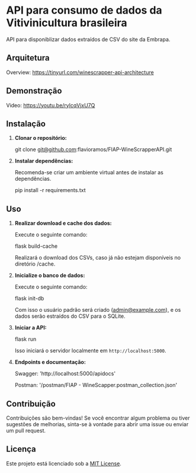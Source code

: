 # API para consumo de dados da Vitivinicultura brasileira

API para disponiblizar dados extraídos de CSV do site da Embrapa.

## Arquitetura

Overview: https://tinyurl.com/winescrapper-api-architecture

## Demonstração

Video: https://youtu.be/rylcqVjxU7Q


## Instalação

1. **Clonar o repositório:**

   git clone git@github.com:flavioramos/FIAP-WineScrapperAPI.git

2. **Instalar dependências:**

   Recomenda-se criar um ambiente virtual antes de instalar as dependências.

   pip install -r requirements.txt

## Uso

1. **Realizar download e cache dos dados:**

   Execute o seguinte comando:

   flask build-cache

   Realizará o download dos CSVs, caso já não estejam disponíveis no diretório /cache.
   
1. **Inicialize o banco de dados:**

   Execute o seguinte comando:

   flask init-db

   Com isso o usuário padrão será criado (admin@example.com), e os dados serão estraídos do CSV para o SQLite.

1. **Iniciar a API:**

   flask run

   Isso iniciará o servidor localmente em `http://localhost:5000`.

2. **Endpoints e documentação:**

   Swagger: 'http://localhost:5000/apidocs'
   
   Postman: '/postman/FIAP - WineScapper.postman_collection.json'
  

## Contribuição

Contribuições são bem-vindas! Se você encontrar algum problema ou tiver sugestões de melhorias, sinta-se à vontade para abrir uma issue ou enviar um pull request.

## Licença

Este projeto está licenciado sob a [MIT License](https://opensource.org/licenses/MIT).
